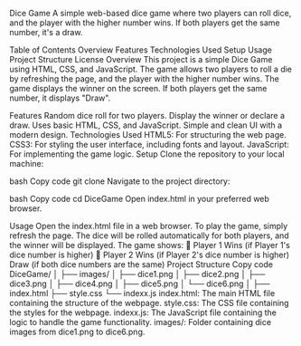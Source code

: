 Dice Game
A simple web-based dice game where two players can roll dice, and the player with the higher number wins. If both players get the same number, it's a draw.

Table of Contents
Overview
Features
Technologies Used
Setup
Usage
Project Structure
License
Overview
This project is a simple Dice Game using HTML, CSS, and JavaScript. The game allows two players to roll a die by refreshing the page, and the player with the higher number wins. The game displays the winner on the screen. If both players get the same number, it displays "Draw".

Features
Random dice roll for two players.
Display the winner or declare a draw.
Uses basic HTML, CSS, and JavaScript.
Simple and clean UI with a modern design.
Technologies Used
HTML5: For structuring the web page.
CSS3: For styling the user interface, including fonts and layout.
JavaScript: For implementing the game logic.
Setup
Clone the repository to your local machine:

bash
Copy code
git clone <repository-url>
Navigate to the project directory:

bash
Copy code
cd DiceGame
Open index.html in your preferred web browser.

Usage
Open the index.html file in a web browser.
To play the game, simply refresh the page. The dice will be rolled automatically for both players, and the winner will be displayed.
The game shows:
🚩 Player 1 Wins (if Player 1's dice number is higher)
🚩 Player 2 Wins (if Player 2's dice number is higher)
Draw (if both dice numbers are the same)
Project Structure
Copy code
DiceGame/
│
├── images/
│   ├── dice1.png
│   ├── dice2.png
│   ├── dice3.png
│   ├── dice4.png
│   ├── dice5.png
│   └── dice6.png
│
├── index.html
├── style.css
└── indexx.js
index.html: The main HTML file containing the structure of the webpage.
style.css: The CSS file containing the styles for the webpage.
indexx.js: The JavaScript file containing the logic to handle the game functionality.
images/: Folder containing dice images from dice1.png to dice6.png.
